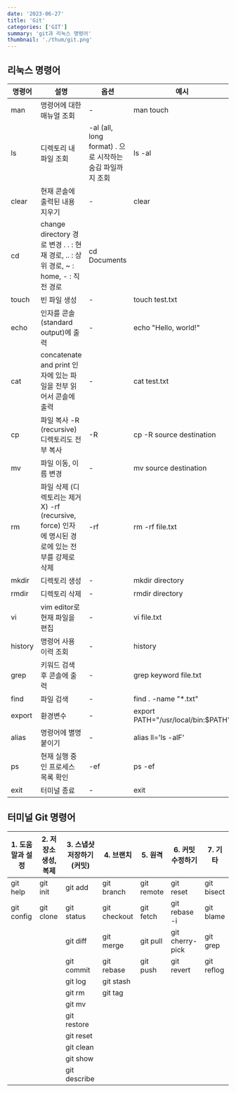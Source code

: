 ```yaml
---
date: '2023-06-27'
title: 'Git'
categories: ['GIT']
summary: 'git과 리눅스 명령어'
thumbnail: './thum/git.png'
---
```


## 리눅스 명령어

| 명령어 | 설명 | 옵션 | 예시 |
| --- | --- | --- | --- |
| man | 명령어에 대한 매뉴얼 조회 | - | man touch |
| ls | 디렉토리 내 파일 조회 | -al (all, long format) . 으로 시작하는 숨김 파일까지 조회 | ls -al |
| clear | 현재 콘솔에 출력된 내용 지우기 | - | clear |
| cd | change directory 경로 변경 . . : 현재 경로, .. : 상위 경로, ~ : home, - : 직전 경로 | cd Documents |  |
| touch | 빈 파일 생성 | - | touch test.txt |
| echo | 인자를 콘솔(standard output)에 출력 | - | echo "Hello, world!" |
| cat | concatenate and print 인자에 있는 파일을 전부 읽어서 콘솔에 출력 | - | cat test.txt |
| cp | 파일 복사 -R (recursive) 디렉토리도 전부 복사 | -R | cp -R source destination |
| mv | 파일 이동, 이름 변경 | - | mv source destination |
| rm | 파일 삭제 (디렉토리는 제거 X) -rf (recursive, force) 인자에 명시된 경로에 있는 전부를 강제로 삭제 | -rf | rm -rf file.txt |
| mkdir | 디렉토리 생성 | - | mkdir directory |
| rmdir | 디렉토리 삭제 | - | rmdir directory |
| vi | vim editor로 현재 파일을 편집 | - | vi file.txt |
| history | 명령어 사용 이력 조회 | - | history |
| grep | 키워드 검색 후 콘솔에 출력 | - | grep keyword file.txt |
| find | 파일 검색 | - | find . -name "*.txt" |
| export | 환경변수 | - | export PATH="/usr/local/bin:$PATH" |
| alias | 명령어에 별명 붙이기 | - | alias ll='ls -alF' |
| ps | 현재 실행 중인 프로세스 목록 확인 | -ef | ps -ef |
| exit | 터미널 종료 | - | exit |


## 터미널 Git 명령어

| 1. 도움말과 설정 | 2. 저장소 생성, 복제 | 3. 스냅샷 저장하기(커밋) | 4. 브랜치 | 5. 원격 | 6. 커밋 수정하기 | 7. 기타 |
| --- | --- | --- | --- | --- | --- | --- |
| git help | git init | git add | git branch | git remote | git reset | git bisect |
| git config | git clone | git status | git checkout | git fetch | git rebase -i | git blame |
|  |  | git diff | git merge | git pull | git cherry-pick | git grep |
|  |  | git commit | git rebase | git push | git revert | git reflog |
|  |  | git log | git stash |  |  |  |
|  |  | git rm | git tag |  |  |  |
|  |  | git mv |  |  |  |  |
|  |  | git restore |  |  |  |  |
|  |  | git reset |  |  |  |  |
|  |  | git clean |  |  |  |  |
|  |  | git show |  |  |  |  |
|  |  | git describe |  |  |  |  |